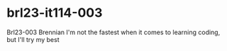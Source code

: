 # brl23-it114-003
Brl23-003
Brennian
I'm not the fastest when it comes to learning coding, but I'll try my best
